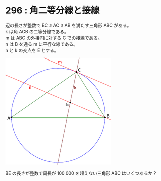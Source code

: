 # 296 : 角二等分線と接線

辺の長さが整数で BC ≤ AC ≤ AB を満たす三角形 ABC がある。  
k は角 ACB の二等分線である。  
m は ABC の外接円に対する C での接線である。  
n は B を通る m に平行な線である。  
n と k の交点を E とする。

![](../../.gitbook/assets/image%20%2822%29.png)

BE の長さが整数で周長が 100 000 を超えない三角形 ABC はいくつあるか？

